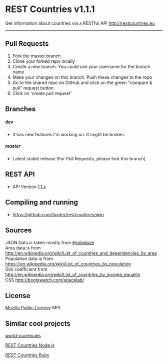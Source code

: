 REST Countries v1.1.1
=====================

Get information about countries via a RESTful API http://restcountries.eu

----------

Pull Requests
---------
1. Fork the master branch
2. Clone your forked repo locally
3. Create a new branch. You could use your username for the branch name
4. Make your changes on this branch. Push these changes to the repo 
5. Go to the shared repo on GitHub and click on the green "compare & pull" request button
6. Click on 'create pull request'

Branches
---------
##### dev
* It has new features I'm working on. It might be broken. 

##### master
* Latest stable release (For Pull Requests, please fork this branch)

REST API
---------
* API Version [1.1.x]

Compiling and running
---------
* https://github.com/fayder/restcountries/wiki

Sources
---------
JSON Data is taken mostly from [@mledoze] <br />
Area data is from http://en.wikipedia.org/wiki/List_of_countries_and_dependencies_by_area <br />
Population data is from https://en.wikipedia.org/wiki/List_of_countries_by_population <br />
Gini coefficient from http://en.wikipedia.org/wiki/List_of_countries_by_income_equality <br />
CSS http://bootswatch.com/spacelab/

License
---------
[Mozilla Public License] MPL

Similar cool projects
---------------
[world-currencies]

[REST Countries Node.js]

[REST Countries Ruby]

[@mledoze]: https://github.com/mledoze/countries
[1.1.x]: https://github.com/fayder/restcountries/wiki/API-1.1.x
[0.10.x]: https://github.com/fayder/restcountries/wiki/API-0.10
[Mozilla Public License]: http://www.mozilla.org/MPL/
[Tinatapi]: http://api.tinata.co.uk/
[world-currencies]: https://github.com/wiredmax/world-currencies
[REST Countries Node.js]: https://github.com/aredo/restcountries
[REST Countries Ruby]: https://github.com/davidesantangelo/restcountry
